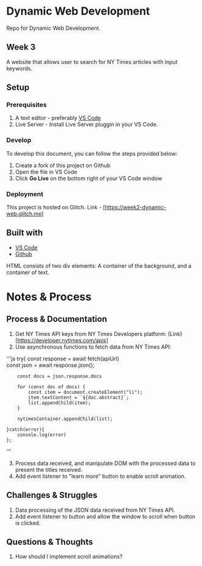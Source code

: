 # Dynamic Web Development

Repo for Dynamic Web Development. 

## Week 3

A website that allows user to search for NY Times articles with input keywords.

## Setup

### Prerequisites

1. A text editor - preferably [VS Code](https://code.visualstudio.com/)
2. Live Server - Install Live Server pluggin in your VS Code.


### Develop

To develop this document, you can follow the steps provided below:
1. Create a fork of this project on Github
2. Open the file in VS Code
3. Click **Go Live** on the bottom right of your VS Code window 

### Deployment

This project is hosted on Glitch. Link - [https://week2-dynamic-web.glitch.me]

## Built with

* [VS Code](https://code.visualstudio.com/)
* [Github](https://github.com)

HTML consists  of two div elements: A container of the background, and a container of text.

# Notes & Process

## Process & Documentation

1. Get NY Times API keys from NY Times Developers platform: (Link)[https://developer.nytimes.com/apis]
2. Use asynchronous functions to fetch data from NY Times API:

'''js
try{
        const response = await fetch(apiUrl)  
        const json = await response.json();

        const docs = json.response.docs

        for (const doc of docs) {
            const item = document.createElement("li");
            item.textContent = `${doc.abstract}`;
            list.appendChild(item);
        }
    
        nytimesContainer.appendChild(list);

    }catch(error){
        console.log(error)
    };
'''

3. Process data received, and manipulate DOM with the processed data to present the titles received.
4. Add event listener to "learn more" button to enable scroll animation.

## Challenges & Struggles

1. Data processing of the JSON data received from NY Times API. 
2. Add event listener to button and allow the window to scroll when button is clicked.

## Questions & Thoughts

1. How should I implement scroll animations?
